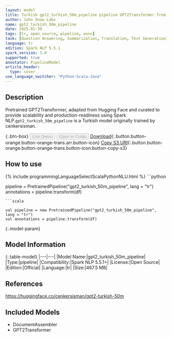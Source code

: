 ```yaml
---
layout: model
title: Turkish gpt2_turkish_50m_pipeline pipeline GPT2Transformer from cenkersisman
author: John Snow Labs
name: gpt2_turkish_50m_pipeline
date: 2025-01-30
tags: [tr, open_source, pipeline, onnx]
task: [Question Answering, Summarization, Translation, Text Generation]
language: tr
edition: Spark NLP 5.5.1
spark_version: 3.0
supported: true
annotator: PipelineModel
article_header:
  type: cover
use_language_switcher: "Python-Scala-Java"
---
```


## Description

Pretrained GPT2Transformer, adapted from Hugging Face and curated to provide scalability and production-readiness using Spark NLP.`gpt2_turkish_50m_pipeline` is a Turkish model originally trained by cenkersisman.

{:.btn-box}
<button class="button button-orange" disabled>Live Demo</button>
<button class="button button-orange" disabled>Open in Colab</button>
[Download](https://s3.amazonaws.com/auxdata.johnsnowlabs.com/public/models/gpt2_turkish_50m_pipeline_tr_5.5.1_3.0_1738226549423.zip){:.button.button-orange.button-orange-trans.arr.button-icon}
[Copy S3 URI](s3://auxdata.johnsnowlabs.com/public/models/gpt2_turkish_50m_pipeline_tr_5.5.1_3.0_1738226549423.zip){:.button.button-orange.button-orange-trans.button-icon.button-copy-s3}

## How to use



<div class="tabs-box" markdown="1">
{% include programmingLanguageSelectScalaPythonNLU.html %}
```python

pipeline = PretrainedPipeline("gpt2_turkish_50m_pipeline", lang = "tr")
annotations =  pipeline.transform(df)   

```
```scala

val pipeline = new PretrainedPipeline("gpt2_turkish_50m_pipeline", lang = "tr")
val annotations = pipeline.transform(df)

```
</div>

{:.model-param}
## Model Information

{:.table-model}
|---|---|
|Model Name:|gpt2_turkish_50m_pipeline|
|Type:|pipeline|
|Compatibility:|Spark NLP 5.5.1+|
|License:|Open Source|
|Edition:|Official|
|Language:|tr|
|Size:|467.5 MB|

## References

https://huggingface.co/cenkersisman/gpt2-turkish-50m

## Included Models

- DocumentAssembler
- GPT2Transformer